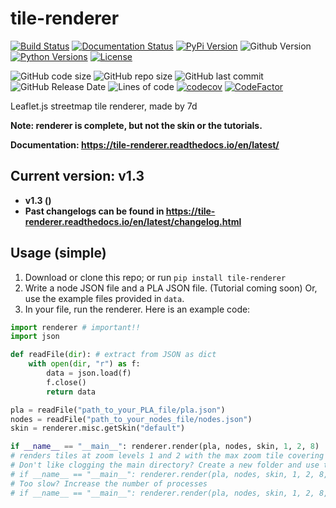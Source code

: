 # tile-renderer

[![Build Status](https://travis-ci.com/MRT-Map/tile-renderer.svg?branch=main)](https://travis-ci.com/MRT-Map/tile-renderer)
[![Documentation Status](https://readthedocs.org/projects/tile-renderer/badge/?version=latest)](https://tile-renderer.readthedocs.io/en/latest/?badge=latest)
[![PyPi Version](https://img.shields.io/pypi/v/tile-renderer.svg)](https://pypi.org/project/tile-renderer/)
![Github Version](https://img.shields.io/github/v/release/MRT-Map/tile-renderer)
[![Python Versions](https://img.shields.io/pypi/pyversions/tile-renderer.svg)](https://pypi.org/project/tile-renderer/)
[![License](https://img.shields.io/pypi/l/tile-renderer.svg)](https://pypi.org/project/tile-renderer/)

![GitHub code size](https://img.shields.io/github/languages/code-size/MRT-Map/tile-renderer)
![GitHub repo size](https://img.shields.io/github/repo-size/MRT-Map/tile-renderer)
![GitHub last commit](https://img.shields.io/github/last-commit/MRT-Map/tile-renderer)
![GitHub Release Date](https://img.shields.io/github/release-date/MRT-Map/tile-renderer)
![Lines of code](https://img.shields.io/tokei/lines/github/MRT-Map/tile-renderer)
[![codecov](https://codecov.io/gh/MRT-Map/tile-renderer/branch/main/graph/badge.svg?token=VTJ73KYYF0)](https://codecov.io/gh/MRT-Map/tile-renderer)
[![CodeFactor](https://www.codefactor.io/repository/github/mrt-map/tile-renderer/badge)](https://www.codefactor.io/repository/github/mrt-map/tile-renderer)

Leaflet.js streetmap tile renderer, made by 7d

**Note: renderer is complete, but not the skin or the tutorials.**

**Documentation: https://tile-renderer.readthedocs.io/en/latest/**

## Current version: v1.3
* **v1.3 ()**
* **Past changelogs can be found in https://tile-renderer.readthedocs.io/en/latest/changelog.html**

## Usage (simple)
1. Download or clone this repo; or run `pip install tile-renderer`
2. Write a node JSON file and a PLA JSON file. (Tutorial coming soon) Or, use the example files provided in `data`.
3. In your file, run the renderer. Here is an example code:
```python
import renderer # important!!
import json

def readFile(dir): # extract from JSON as dict
    with open(dir, "r") as f:
        data = json.load(f)
        f.close()
        return data

pla = readFile("path_to_your_PLA_file/pla.json")
nodes = readFile("path_to_your_nodes_file/nodes.json")
skin = renderer.misc.getSkin("default")

if __name__ == "__main__": renderer.render(pla, nodes, skin, 1, 2, 8)
# renders tiles at zoom levels 1 and 2 with the max zoom tile covering 8 units
# Don't like clogging the main directory? Create a new folder and use this instead:
# if __name__ == "__main__": renderer.render(pla, nodes, skin, 1, 2, 8, saveDir="your_folder_name/")
# Too slow? Increase the number of processes
# if __name__ == "__main__": renderer.render(pla, nodes, skin, 1, 2, 8, processes=5)
```

<!--
commands for upload in case i forget

python setup.py sdist
python setup.py bdist_wheel
twine upload dist/*
-->
